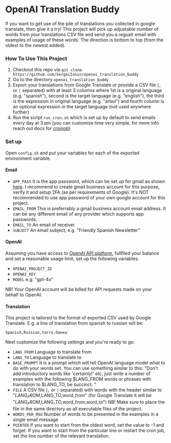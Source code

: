 # OpenAI Translation Buddy

If you want to get use of the pile of translations you collected in google translate, then give it a try!
This project will pick up adjustable number of words from your translations CSV file and send you a regualr email with examples of usage of these words. The direction is bottom to top (from the oldest to the newest added).

### How To Use This Project
1) Checkout this repo via `git clone https://github.com/SergeiIonin/openai_translation_buddy`
2) Go to the directory `openai_translation_buddy`
3) Export your translations from Google Translate or provide a CSV file (`,` or `|` separated) with at least 3 columns where 1st is a original language (e.g. "spanish"), second is the target language (e.g. "english"), the third is the expression in original language (e.g. "arbol") and fourth column is an optional expression in the target language (not used anywhere further)
4) Run the script `run_cron.sh` which is set up by default to send emails every day at 3 pm (you can customize time very simple, for more info reach out docs for [cronjob](https://docs.cron-job.org/))

### Set up
Open `config.sh` and put your variables for each of the exported environment variable.

#### Email
- `APP_PASS`
It is the app password, which can be set up for gmail as shown [here](https://support.google.com/mail/answer/185833?hl=en#zippy=%2Cwhy-you-may-need-an-app-password).
I recommend to create gmail business account for this purpose, verify it and setup 2FA (as per requirements of Google).
It's NOT recommended to use app password of your own google account for this project.
- `EMAIL_FROM`
This is preferrably a gmail business account email address. It can be any different email of any provider which supports app passwords.
- `EMAIL_TO`
An email of receiver
- `SUBJECT`
An email subject, e.g. "Friendly Spanish Newsletter"

#### OpenAI
Assuming you have access to [OpenAI API platform](https://platform.openai.com/docs/overview), fullfiled your balance and set a reasonable usage limit, set up the following variables:
- `OPENAI_PROJECT_ID`
- `OPENAI_KEY`
- `MODEL`
e.g. "gpt-4o"

NB! Your OpenAI account will be billed for API requests made on your behalf to OpenAI. 

#### Translation
This project is tailored to the format of exported CSV used by Google Translate. E.g. a line of translation from spanish to russian will be:
```csv
Spanish,Russian,tarro,банка
```
Next customize the following settings and you're ready to go:
- `LANG_FROM`
Language to translate from
- `LANG_TO`
Language to translate to
- `BASE_PROMPT`
It is a prompt which will tell OpenAI language model what to do with your words set. You can use something similar to this:
"Don't add introductory words like 'certainly!' etc, just write a number of examples with the following $LANG_FROM words or phrases with translation to $LANG_TO, be succinct: "
- `FILE`
A CSV file (`,` or `|` separated) with words with the header similar to "$LANG_FROM,$LANG_TO,word_from" (for Google Translate it will be "$LANG_FROM,$LANG_TO,word_from,word_to")
NB! Make sure to place the file in the same directory as all executable files of the project.
- `WORDS_PER_MSG`
Number of words to be presented in the examples in a single email message
- `POINTER`
If you want to start from the oldest word, set the value to -1 and forget. If you want to start from the particular line or restart the cron job, set the line number of the relevant translation.
